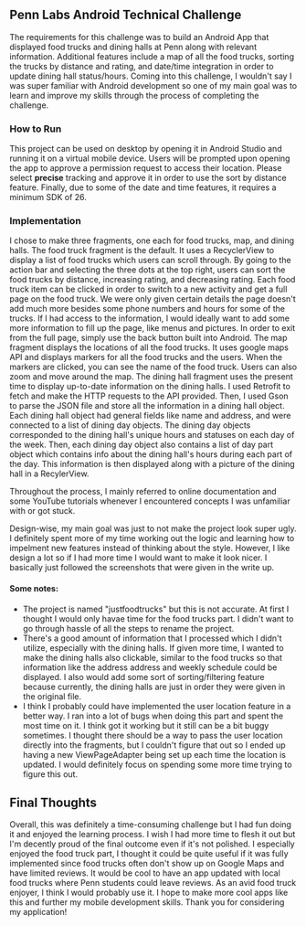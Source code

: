  ## Penn Labs Android Technical Challenge 
The requirements for this challenge was to build an Android App that displayed food trucks and dining halls at Penn along with relevant information. Additional features include a map of all the food trucks, 
sorting the trucks by distance and rating, and date/time integration in order to update dining hall status/hours. Coming into this challenge, I wouldn't say I was super familiar with Android development so one of my main goal was to learn and improve my skills
through the process of completing the challenge.
### How to Run
This project can be used on desktop by opening it in Android Studio and running it on a virtual mobile device. Users will be prompted upon opening the app to approve a permission request to access their location. Please select **precise** 
tracking and approve it in order to use the sort by distance feature. Finally, due to some of the date and time features, it requires a minimum SDK of 26. 

### Implementation
I chose to make three fragments, one each for food trucks, map, and dining halls. 
The food truck fragment is the default. It uses a RecyclerView to display a list of food trucks which users can scroll through.
By going to the action bar and selecting the three dots at the top right, users can sort the food trucks by distance, increasing rating, and decreasing rating. Each food truck item can be clicked in order to 
switch to a new activity and get a full page on the food truck. We were only given certain details the page doesn't add much more besides some phone numbers and hours for some of the trucks. If I had access to the information, I would ideally want to add
some more information to fill up the page, like menus and pictures. In order to exit from the full page, simply use the back button built into Android.
The map fragment displays the locations of all the food trucks. It uses google maps API and displays markers for all the food trucks and the users. When the markers are clicked, you can see the name of the food truck. Users can 
also zoom and move around the map.
The dining hall fragment uses the present time to display up-to-date information on the dining halls. I used Retrofit to fetch and make the HTTP requests to the API provided. Then, I used Gson to parse the JSON file and store all the information in 
a dining hall object. Each dining hall object had general fields like name and address, and were connected to a list of dining day objects. The dining day objects corresponded to the dining hall's unique hours and statuses on each day of the week. Then,
each dining day object also contains a list of day part object which contains info about the dining hall's hours during each part of the day. This information is then displayed along with a picture of the dining hall in a RecylerView.

Throughout the process, I mainly referred to online documentation and some YouTube tutorials whenever I encountered concepts I was unfamiliar with or got stuck. 

Design-wise, my main goal was just to not make the project look super ugly. I definitely spent more of my time working out the logic and learning how to impelment new features instead of thinking about the style. However, I like design a lot
so if I had more time I would want to make it look nicer. I basically just followed the screenshots that were given in the write up.

#### Some notes:
- The project is named "justfoodtrucks" but this is not accurate. At first I thought I would only havae time for the food trucks part. I didn't want to go through hassle of all the steps to rename the project.
- There's a good amount of information that I processed which I didn't utilize, especially with the dining halls. If given more time, I wanted to make the dining halls also clickable, similar to the food trucks so that information like the address
address and weekly schedule could be displayed. I also would add some sort of sorting/filtering feature because currently, the dining halls are just in order they were given in the original file.
- I think I probably could have implemented the user location feature in a better way. I ran into a lot of bugs when doing this part and spent the most time on it. I think got it working but it still can be a bit buggy sometimes. I thought there should be a way to pass the user location directly into the
fragments, but I couldn't figure that out so I ended up having a new ViewPageAdapter being set up each time the location is updated. I would definitely focus on spending some more time trying to figure this out.


## Final Thoughts
Overall, this was definitely a time-consuming challenge but I had fun doing it and enjoyed the learning process. I wish I had more time to flesh it out but I'm decently proud of the final outcome even if it's not polished. I especially enjoyed the food truck part, I thought it could be quite useful if it was fully implemented since food trucks often don't show up on Google Maps and have limited reviews. It would be cool to have an app updated with local food trucks where Penn students could leave reviews.
As an avid food truck enjoyer, I think I would probably use it. I hope to make more cool apps like this and further my mobile development skills. Thank you for considering my application!

